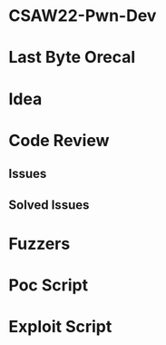 # CSAW22-Pwn-Dev

# Last Byte Orecal

# Idea

# Code Review
## Issues

## Solved Issues

# Fuzzers

# Poc Script

# Exploit Script




